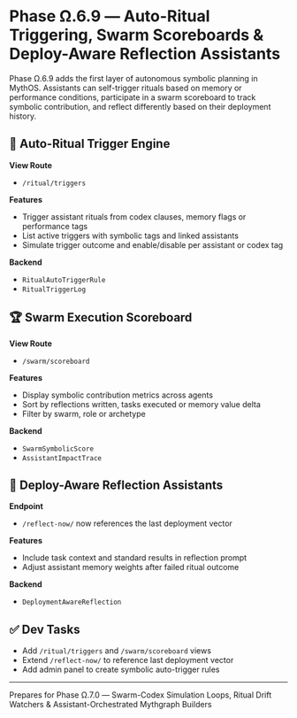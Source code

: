 # Phase Ω.6.9 — Auto-Ritual Triggering, Swarm Scoreboards & Deploy-Aware Reflection Assistants

Phase Ω.6.9 adds the first layer of autonomous symbolic planning in MythOS. Assistants can self-trigger rituals based on memory or performance conditions, participate in a swarm scoreboard to track symbolic contribution, and reflect differently based on their deployment history.

## 🔁 Auto-Ritual Trigger Engine

**View Route**
- `/ritual/triggers`

**Features**
- Trigger assistant rituals from codex clauses, memory flags or performance tags
- List active triggers with symbolic tags and linked assistants
- Simulate trigger outcome and enable/disable per assistant or codex tag

**Backend**
- `RitualAutoTriggerRule`
- `RitualTriggerLog`

## 🏆 Swarm Execution Scoreboard

**View Route**
- `/swarm/scoreboard`

**Features**
- Display symbolic contribution metrics across agents
- Sort by reflections written, tasks executed or memory value delta
- Filter by swarm, role or archetype

**Backend**
- `SwarmSymbolicScore`
- `AssistantImpactTrace`

## 🧠 Deploy-Aware Reflection Assistants

**Endpoint**
- `/reflect-now/` now references the last deployment vector

**Features**
- Include task context and standard results in reflection prompt
- Adjust assistant memory weights after failed ritual outcome

**Backend**
- `DeploymentAwareReflection`

## ✅ Dev Tasks
- Add `/ritual/triggers` and `/swarm/scoreboard` views
- Extend `/reflect-now/` to reference last deployment vector
- Add admin panel to create symbolic auto-trigger rules

---
Prepares for Phase Ω.7.0 — Swarm-Codex Simulation Loops, Ritual Drift Watchers & Assistant-Orchestrated Mythgraph Builders
